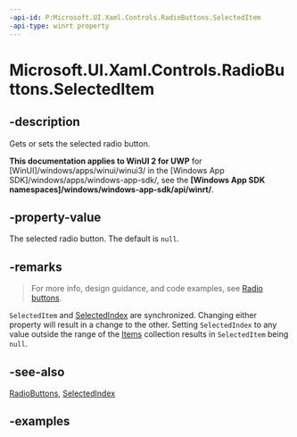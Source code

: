 ```yaml
---
-api-id: P:Microsoft.UI.Xaml.Controls.RadioButtons.SelectedItem
-api-type: winrt property
---
```


# Microsoft.UI.Xaml.Controls.RadioButtons.SelectedItem

<!--
public object SelectedItem { get; set; }
-->

## -description

Gets or sets the selected radio button.

**This documentation applies to WinUI 2 for UWP** for [WinUI]/windows/apps/winui/winui3/ in the [Windows App SDK]/windows/apps/windows-app-sdk/, see the **[Windows App SDK namespaces]/windows/windows-app-sdk/api/winrt/**.

## -property-value

The selected radio button. The default is `null`.

## -remarks

> For more info, design guidance, and code examples, see [Radio buttons](/windows/apps/design/controls/radio-button).

`SelectedItem` and [SelectedIndex](radiobuttons_selectedindex.md) are synchronized. Changing either property will result in a change to the other. Setting `SelectedIndex` to any value outside the range of the [Items](radiobuttons_items.md) collection results in `SelectedItem` being `null`.

## -see-also

[RadioButtons](radiobuttons.md), [SelectedIndex](radiobuttons_selectedindex.md)

## -examples

